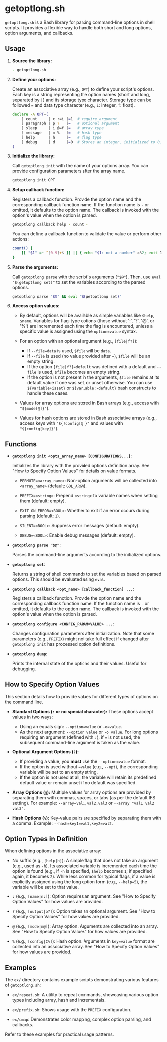# getoptlong.sh

`getoptlong.sh` is a Bash library for parsing command-line options in
shell scripts. It provides a flexible way to handle both short and
long options, option arguments, and callbacks.

## Usage

1.  **Source the library:**

    ```bash
    . getoptlong.sh
    ```

2.  **Define your options:**

    Create an associative array (e.g., `OPT`) to define your script's
    options.  Each key is a string representing the option names
    (short and long, separated by `|`) and its storage type character.
    Storage type can be followed `=` and data type character (e.g.,
    `i`: integer, `f`: float).

    ```bash
    declare -A OPT=(
        [ count     | c :=i ]=1  # require argument
        [ paragraph | p ?   ]=   # optional argument
        [ sleep     | i @=f ]=   # array type
        [ message   | m %   ]=   # hash type
        [ help      | h     ]=   # flag type
        [ debug     | d     ]=0  # Stores an integer, initialized to 0. Increments if used as a flag, e.g., -d.
    )
    ```

3.  **Initialize the library:**

    Call `getoptlong init` with the name of your options array. You
    can provide configuration parameters after the array name.

    ```bash
    getoptlong init OPT
    ```

4.  **Setup callback function:**

    Registers a callback function. Provide the option name and the
    corresponding callback function name. If the function name is `-` or
    omitted, it defaults to the option name. The callback is invoked
    with the option's value when the option is parsed.

    ```bash
    getoptlong callback help - count -
    ```

    You can define a callback function to validate the value or perform other actions:
	
	```bash
    count() {
        [[ "$1" =~ ^[0-9]+$ ]] || { echo "$1: not a number" >&2; exit 1 ; }
    }
    ```

5.  **Parse the arguments:**

    Call `getoptlong parse` with the script's arguments
    (`"$@"`). Then, use `eval "$(getoptlong set)"` to set the
    variables according to the parsed options.

    ```bash
    getoptlong parse "$@" && eval "$(getoptlong set)" 
    ```

6.  **Access option values:**

    - By default, options will be available as simple variables like
      `$help`, `$name`. Variables for flag-type options (those without ':', '?', '@', or '%') are incremented each time the flag is encountered, unless a specific value is assigned using the `option=value` syntax.

    - For an option with an optional argument (e.g., `[file|f?]`):
        *   If `--file=data` is used, `$file` will be `data`.
        *   If `--file` is used (no value provided after `=`), `$file` will be an empty string.
        *   If the option `[file|f?]=default` was defined with a default and `--file` is used, `$file` becomes an empty string.
        *   If the option is not present in the arguments, `$file` remains at its default value if one was set, or unset otherwise. You can use `${variable+isset}` or `${variable:-default}` bash constructs to handle these cases.

    - Values for array options are stored in Bash arrays (e.g., access with `"${mode[@]}"`).

    - Values for hash options are stored in Bash associative arrays (e.g., access keys with `"${!config[@]}"` and values with `"${config[key]}"`).

## Functions

-   **`getoptlong init <opts_array_name> [CONFIGURATIONS...]`**:

    Initializes the library with the provided options definition array.
    See "How to Specify Option Values" for details on value formats.

    -   `PERMUTE=<array_name>`: Non-option arguments will be collected
        into `<array_name>` (default: `GOL_ARGV`).

    -   `PREFIX=<string>`: Prepend `<string>` to variable names when
        setting them (default: empty).

    -   `EXIT_ON_ERROR=<BOOL>`: Whether to exit if an error occurs
        during parsing (default: `1`).

    -   `SILENT=<BOOL>`: Suppress error messages (default: empty).

    -   `DEBUG=<BOOL>`: Enable debug messages (default: empty).

-   **`getoptlong parse "$@"`**:

    Parses the command-line arguments according to the initialized
    options.

-   **`getoptlong set`**:

    Returns a string of shell commands to set the variables based on
    parsed options. This should be evaluated using `eval`.

-   **`getoptlong callback <opt_name> [callback_function] ...`**:

    Registers a callback function. Provide the option name and the
    corresponding callback function name. If the function name is `-` or
    omitted, it defaults to the option name. The callback is invoked
    with the option's value when the option is parsed.

-   **`getoptlong configure <CONFIG_PARAM=VALUE> ...`**:

    Changes configuration parameters after initialization. Note that
    some parameters (e.g., `PREFIX`) might not take full effect if
    changed after `getoptlong init` has processed option definitions.

-   **`getoptlong dump`**:

    Prints the internal state of the options and their values. Useful
    for debugging.

## How to Specify Option Values

This section details how to provide values for different types of options on the command line.

*   **Standard Options (`:` or no special character):** These options accept values in two ways:
    *   Using an equals sign: `--option=value` or `-o=value`.
    *   As the next argument: `--option value` or `-o value`. For long options requiring an argument (defined with `:`), if `=` is not used, the subsequent command-line argument is taken as the value.

*   **Optional Argument Options (`?`):**
    *   If providing a value, you **must** use the `--option=value` format.
    *   If the option is used without `=value` (e.g., `--opt`), the corresponding variable will be set to an empty string.
    *   If the option is not used at all, the variable will retain its predefined default value or remain unset if no default was specified.

*   **Array Options (`@`):** Multiple values for array options are provided by separating them with commas, spaces, or tabs (as per the default IFS setting). For example: `--array=val1,val2,val3` or `--array "val1 val2 val3"`.

*   **Hash Options (`%`):** Key-value pairs are specified by separating them with a comma. Example: `--hash=key1=val1,key2=val2`.

## Option Types in Definition

When defining options in the associative array:

-   No suffix (e.g., `[help|h]`): A simple flag that does not take an argument (e.g., used as `-h`). Its associated variable is incremented each time the option is found (e.g., if `-h` is specified, `$help` becomes `1`; if specified again, it becomes `2`). While less common for typical flags, if a value is explicitly assigned using the long option form (e.g., `--help=5`), the variable will be set to that value.

-   `:` (e.g., `[name|n:]`): Option requires an argument. See "How to Specify Option Values" for how values are provided.

-   `?` (e.g., `[output|o?]`): Option takes an optional argument. See "How to Specify Option Values" for how values are provided.

-   `@` (e.g., `[mode|m@]`): Array option. Arguments are collected into an array. See "How to Specify Option Values" for how values are provided.

-   `%` (e.g., `[config|C%]`): Hash option. Arguments in `key=value` format are collected into an associative array. See "How to Specify Option Values" for how values are provided.

## Examples

The `ex/` directory contains example scripts demonstrating various
features of `getoptlong.sh`:

-   `ex/repeat.sh`: A utility to repeat commands, showcasing various
    option types including array, hash and incrementals.

-   `ex/prefix.sh`: Shows usage with the `PREFIX` configuration.

-   `ex/cmap`: Demonstrates color mapping, complex option parsing, and
    callbacks.

Refer to these examples for practical usage patterns.
